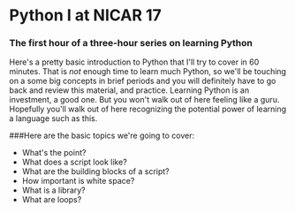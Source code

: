 # Python I at NICAR 17
### The first hour of a three-hour series on learning Python

Here's a pretty basic introduction to Python that I'll try to cover in 60 minutes. That is _not_ enough time to learn much Python, so we'll be touching on a some big concepts in brief periods and you will definitely have to go back and review this material, and practice. Learning Python is an investment, a good one. But you won't walk out of here feeling like a guru. Hopefully you'll walk out of here recognizing the potential power of learning a language such as this. 

###Here are the basic topics we're going to cover: 
- What's the point? 
- What does a script look like? 
- What are the building blocks of a script? 
- How important is white space? 
- What is a library? 
- What are loops? 
